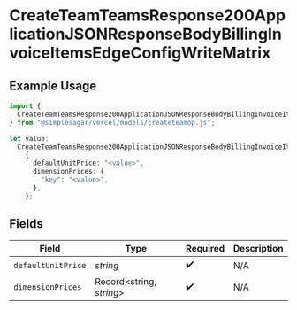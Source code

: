 # CreateTeamTeamsResponse200ApplicationJSONResponseBodyBillingInvoiceItemsEdgeConfigWriteMatrix

## Example Usage

```typescript
import {
  CreateTeamTeamsResponse200ApplicationJSONResponseBodyBillingInvoiceItemsEdgeConfigWriteMatrix,
} from "@simplesagar/vercel/models/createteamop.js";

let value:
  CreateTeamTeamsResponse200ApplicationJSONResponseBodyBillingInvoiceItemsEdgeConfigWriteMatrix =
    {
      defaultUnitPrice: "<value>",
      dimensionPrices: {
        "key": "<value>",
      },
    };
```

## Fields

| Field                    | Type                     | Required                 | Description              |
| ------------------------ | ------------------------ | ------------------------ | ------------------------ |
| `defaultUnitPrice`       | *string*                 | :heavy_check_mark:       | N/A                      |
| `dimensionPrices`        | Record<string, *string*> | :heavy_check_mark:       | N/A                      |
